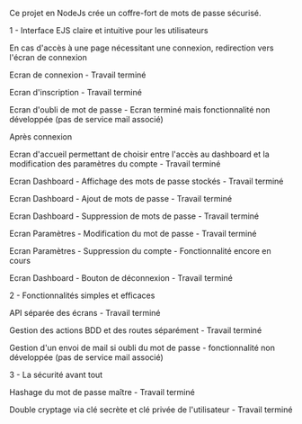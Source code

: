 Ce projet en NodeJs crée un coffre-fort de mots de passe sécurisé.


1 - Interface EJS claire et intuitive pour les utilisateurs

  En cas d'accès à une page nécessitant une connexion, redirection vers l'écran de connexion
  
  Ecran de connexion - Travail terminé
  
  Ecran d'inscription - Travail terminé
  
  Ecran d'oubli de mot de passe - Ecran terminé mais fonctionnalité non développée (pas de service mail associé)
  
  
  Après connexion
  
  Ecran d'accueil permettant de choisir entre l'accès au dashboard et la modification des paramètres du compte - Travail terminé
  
  Ecran Dashboard - Affichage des mots de passe stockés - Travail terminé
    
  Ecran Dashboard - Ajout de mots de passe - Travail terminé
    
  Ecran Dashboard - Suppression de mots de passe - Travail terminé
  
  Ecran Paramètres - Modification du mot de passe - Travail terminé
    
  Ecran Paramètres - Suppression du compte - Fonctionnalité encore en cours

  Ecran Dashboard - Bouton de déconnexion - Travail terminé
  

2 - Fonctionnalités simples et efficaces

  API séparée des écrans - Travail terminé
  
  Gestion des actions BDD et des routes séparément - Travail terminé
  
  Gestion d'un envoi de mail si oubli du mot de passe - fonctionnalité non développée (pas de service mail associé)
  

3 - La sécurité avant tout

  Hashage du mot de passe maître - Travail terminé

  Double cryptage via clé secrète et clé privée de l'utilisateur - Travail terminé
  
